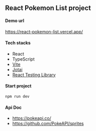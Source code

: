 ## React Pokemon List project

#### Demo url
https://react-pokemon-list.vercel.app/

#### Tech stacks
- React
- TypeScript
- [Vite](https://vitejs.dev/)
- [Jotai](https://jotai.org/)
- [React Testing Library](https://testing-library.com/docs/react-testing-library/intro/)


#### Start project
```
npm run dev
```

#### Api Doc
- https://pokeapi.co/
- https://github.com/PokeAPI/sprites
